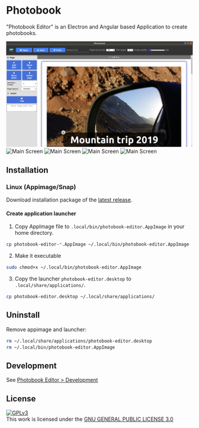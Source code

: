 # Photobook

"Photobook Editor" is an Electron and Angular based Application to create photobooks.

![Main Screen](photobook-editor/docs/main-screen.png)
![Main Screen](photobook-editor/docsDocumentation/page-titles.png)
![Main Screen](photobook-editor/docsDocumentation/image-titles.png)
![Main Screen](photobook-editor/docsDocumentation/image-controls.png)
![Main Screen](photobook-editor/docsDocumentation/printed-pdf.png)

## Installation

### Linux (Appimage/Snap)

Download installation package of the [latest release](https://github.com/moonline/Photobook/releases).

#### Create application launcher

1. Copy AppImage file to `.local/bin/photobook-editor.AppImage` in your home directory.

```sh
cp photobook-editor-*.AppImage ~/.local/bin/photobook-editor.AppImage
```

2. Make it executable 

```sh
sudo chmod+x ~/.local/bin/photobook-editor.AppImage
```

3. Copy the launcher `photobook-editor.desktop` to `.local/share/applications/`.

```sh
cp photobook-editor.desktop ~/.local/share/applications/
```


## Uninstall

Remove appimage and launcher:

```sh
rm ~/.local/share/applications/photobook-editor.desktop
rm ~/.local/bin/photobook-editor.AppImage
```

## Development

See [Photobook Editor > Development](./photobook-editor/README.md)


## License

<a rel="license" href="http://www.gnu.org/copyleft/gpl.html"><img alt="GPLv3" style="border-width:0" src="http://www.gnu.org/graphics/gplv3-88x31.png" /></a><br />This work is licensed under the <a rel="license" href="http://www.gnu.org/licenses/gpl-3.0-standalone.html">GNU GENERAL PUBLIC LICENSE 3.0</a>
